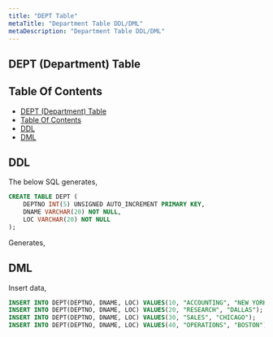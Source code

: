 ```yaml
---
title: "DEPT Table"
metaTitle: "Department Table DDL/DML"
metaDescription: "Department Table DDL/DML"
---
```


## DEPT (Department) Table

## Table Of Contents

- [DEPT (Department) Table](#dept-department-table)
- [Table Of Contents](#table-of-contents)
- [DDL](#ddl)
- [DML](#dml)

## DDL

The below SQL generates,

```sql
CREATE TABLE DEPT (
    DEPTNO INT(5) UNSIGNED AUTO_INCREMENT PRIMARY KEY,
    DNAME VARCHAR(20) NOT NULL,
    LOC VARCHAR(20) NOT NULL
);
```

Generates,

## DML

Insert data,

```sql
INSERT INTO DEPT(DEPTNO, DNAME, LOC) VALUES(10, "ACCOUNTING", "NEW YORK");
INSERT INTO DEPT(DEPTNO, DNAME, LOC) VALUES(20, "RESEARCH", "DALLAS");
INSERT INTO DEPT(DEPTNO, DNAME, LOC) VALUES(30, "SALES", "CHICAGO");
INSERT INTO DEPT(DEPTNO, DNAME, LOC) VALUES(40, "OPERATIONS", "BOSTON");
```
